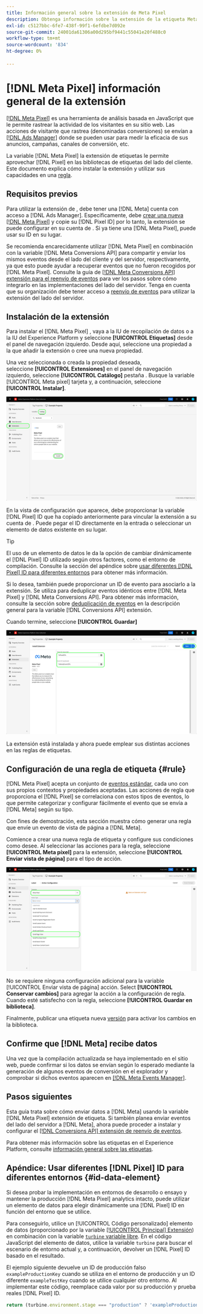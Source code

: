 ```yaml
---
title: Información general sobre la extensión de Meta Pixel
description: Obtenga información sobre la extensión de la etiqueta Meta Pixel en Adobe Experience Platform.
exl-id: c5127bbc-6fe7-438f-99f1-6efdbe7d092e
source-git-commit: 24001da61306a00d295bf9441c55041e20f488c0
workflow-type: tm+mt
source-wordcount: '834'
ht-degree: 0%

---
```


# [!DNL Meta Pixel] información general de la extensión

[[!DNL Meta Pixel]](https://developers.facebook.com/docs/meta-pixel/) es una herramienta de análisis basada en JavaScript que le permite rastrear la actividad de los visitantes en su sitio web. Las acciones de visitante que rastrea (denominadas conversiones) se envían a [[!DNL Ads Manager]](https://www.facebook.com/business/tools/ads-manager) donde se pueden usar para medir la eficacia de sus anuncios, campañas, canales de conversión, etc.

La variable [!DNL Meta Pixel] la extensión de etiquetas le permite aprovechar [!DNL Pixel] en las bibliotecas de etiquetas del lado del cliente. Este documento explica cómo instalar la extensión y utilizar sus capacidades en una [regla](../../../ui/managing-resources/rules.md).

## Requisitos previos

Para utilizar la extensión de , debe tener una [!DNL Meta] cuenta con acceso a [!DNL Ads Manager]. Específicamente, debe [crear una nueva [!DNL Meta Pixel]](https://www.facebook.com/business/help/952192354843755) y copie su [!DNL Pixel ID] por lo tanto, la extensión se puede configurar en su cuenta de . Si ya tiene una [!DNL Meta Pixel], puede usar su ID en su lugar.

Se recomienda encarecidamente utilizar [!DNL Meta Pixel] en combinación con la variable [!DNL Meta Conversions API] para compartir y enviar los mismos eventos desde el lado del cliente y del servidor, respectivamente, ya que esto puede ayudar a recuperar eventos que no fueron recogidos por [!DNL Meta Pixel]. Consulte la guía de [[!DNL Meta Conversions API] extensión para el reenvío de eventos](../../client/meta/overview.md) para ver los pasos sobre cómo integrarlo en las implementaciones del lado del servidor. Tenga en cuenta que su organización debe tener acceso a [reenvío de eventos](../../../ui/event-forwarding/overview.md) para utilizar la extensión del lado del servidor.

## Instalación de la extensión

Para instalar el [!DNL Meta Pixel] , vaya a la IU de recopilación de datos o a la IU del Experience Platform y seleccione **[!UICONTROL Etiquetas]** desde el panel de navegación izquierdo. Desde aquí, seleccione una propiedad a la que añadir la extensión o cree una nueva propiedad.

Una vez seleccionada o creada la propiedad deseada, seleccione **[!UICONTROL Extensiones]** en el panel de navegación izquierdo, seleccione **[!UICONTROL Catálogo]** pestaña . Busque la variable [!UICONTROL Meta píxel] tarjeta y, a continuación, seleccione **[!UICONTROL Instalar]**.

![La variable [!UICONTROL Instalar] botón seleccionado para la variable [!UICONTROL Meta píxel] en la interfaz de usuario de la recopilación de datos.](../../../images/extensions/client/meta/install.png)

En la vista de configuración que aparece, debe proporcionar la variable [!DNL Pixel] ID que ha copiado anteriormente para vincular la extensión a su cuenta de . Puede pegar el ID directamente en la entrada o seleccionar un elemento de datos existente en su lugar.

>[!TIP]
>
>El uso de un elemento de datos le da la opción de cambiar dinámicamente el [!DNL Pixel] ID utilizado según otros factores, como el entorno de compilación. Consulte la sección del apéndice sobre [usar diferentes [!DNL Pixel] ID para diferentes entornos](#id-data-element) para obtener más información.

Si lo desea, también puede proporcionar un ID de evento para asociarlo a la extensión. Se utiliza para deduplicar eventos idénticos entre [!DNL Meta Pixel] y [!DNL Meta Conversions API]. Para obtener más información, consulte la sección sobre [deduplicación de eventos](../../server/meta/overview.md#event-deduplication) en la descripción general para la variable [!DNL Conversions API] extensión.

Cuando termine, seleccione **[!UICONTROL Guardar]**

![La variable [!DNL Pixel] ID proporcionado como elemento de datos en la vista de configuración de la extensión.](../../../images/extensions/client/meta/configure.png)

La extensión está instalada y ahora puede emplear sus distintas acciones en las reglas de etiquetas.

## Configuración de una regla de etiqueta {#rule}

[!DNL Meta Pixel] acepta un conjunto de [eventos estándar](https://www.facebook.com/business/help/402791146561655), cada uno con sus propios contextos y propiedades aceptadas. Las acciones de regla que proporciona el [!DNL Pixel] se correlaciona con estos tipos de eventos, lo que permite categorizar y configurar fácilmente el evento que se envía a [!DNL Meta] según su tipo.

Con fines de demostración, esta sección muestra cómo generar una regla que envíe un evento de vista de página a [!DNL Meta].

Comience a crear una nueva regla de etiqueta y configure sus condiciones como desee. Al seleccionar las acciones para la regla, seleccione **[!UICONTROL Meta píxel]** para la extensión, seleccione **[!UICONTROL Enviar vista de página]** para el tipo de acción.

![La variable [!UICONTROL Enviar vista de página] tipo de acción que se está seleccionando para una regla en la interfaz de usuario de la recopilación de datos.](../../../images/extensions/client/meta/select-action.png)

No se requiere ninguna configuración adicional para la variable [!UICONTROL Enviar vista de página] acción. Select **[!UICONTROL Conservar cambios]** para agregar la acción a la configuración de regla. Cuando esté satisfecho con la regla, seleccione **[!UICONTROL Guardar en biblioteca]**.

Finalmente, publicar una etiqueta nueva [versión](../../../ui/publishing/builds.md) para activar los cambios en la biblioteca.

## Confirme que [!DNL Meta] recibe datos

Una vez que la compilación actualizada se haya implementado en el sitio web, puede confirmar si los datos se envían según lo esperado mediante la generación de algunos eventos de conversión en el explorador y comprobar si dichos eventos aparecen en [[!DNL Meta Events Manager]](https://www.facebook.com/business/help/898185560232180).

## Pasos siguientes

Esta guía trata sobre cómo enviar datos a [!DNL Meta] usando la variable [!DNL Meta Pixel] extensión de etiqueta. Si también planea enviar eventos del lado del servidor a [!DNL Meta], ahora puede proceder a instalar y configurar el [[!DNL Conversions API] extensión de reenvío de eventos](../../server/meta/overview.md).

Para obtener más información sobre las etiquetas en el Experience Platform, consulte [información general sobre las etiquetas](../../../home.md).

## Apéndice: Usar diferentes [!DNL Pixel] ID para diferentes entornos {#id-data-element}

Si desea probar la implementación en entornos de desarrollo o ensayo y mantener la producción [!DNL Meta Pixel] analytics intacto, puede utilizar un elemento de datos para elegir dinámicamente una [!DNL Pixel] ID en función del entorno que se utilice.

Para conseguirlo, utilice un [!UICONTROL Código personalizado] elemento de datos (proporcionado por la variable [[!UICONTROL Principal] Extensión](../core/overview.md)) en combinación con la variable [`turbine` variable libre](../../../extension-dev/turbine.md). En el código JavaScript del elemento de datos, utilice la variable `turbine` para buscar el escenario de entorno actual y, a continuación, devolver un [!DNL Pixel] ID basado en el resultado.

El ejemplo siguiente devuelve un ID de producción falso `exampleProductionKey` cuando se utiliza en el entorno de producción y un ID diferente `exampleTestKey` cuando se utilice cualquier otro entorno. Al implementar este código, reemplace cada valor por su producción y prueba reales [!DNL Pixel] ID.

```js
return (turbine.environment.stage === "production" ? 'exampleProductionKey' : 'exampleTestKey');
```
